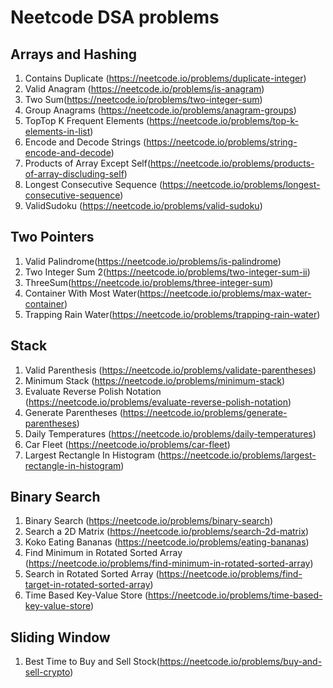 # Neetcode DSA problems
## Arrays and Hashing
1. Contains Duplicate (https://neetcode.io/problems/duplicate-integer)
2. Valid Anagram (https://neetcode.io/problems/is-anagram)
3. Two Sum(https://neetcode.io/problems/two-integer-sum)
4. Group Anagrams (https://neetcode.io/problems/anagram-groups)
5. TopTop K Frequent Elements (https://neetcode.io/problems/top-k-elements-in-list)
6. Encode and Decode Strings (https://neetcode.io/problems/string-encode-and-decode)
7. Products of Array Except Self(https://neetcode.io/problems/products-of-array-discluding-self)
8. Longest Consecutive Sequence (https://neetcode.io/problems/longest-consecutive-sequence)
9. ValidSudoku (https://neetcode.io/problems/valid-sudoku)
## Two Pointers
1. Valid Palindrome(https://neetcode.io/problems/is-palindrome)
2. Two Integer Sum 2(https://neetcode.io/problems/two-integer-sum-ii)
3. ThreeSum(https://neetcode.io/problems/three-integer-sum)
4. Container With Most Water(https://neetcode.io/problems/max-water-container)
5. Trapping Rain Water(https://neetcode.io/problems/trapping-rain-water)
## Stack
1. Valid Parenthesis (https://neetcode.io/problems/validate-parentheses)
2. Minimum Stack (https://neetcode.io/problems/minimum-stack)
3. Evaluate Reverse Polish Notation (https://neetcode.io/problems/evaluate-reverse-polish-notation)
4. Generate Parentheses (https://neetcode.io/problems/generate-parentheses)
5. Daily Temperatures (https://neetcode.io/problems/daily-temperatures)
6. Car Fleet (https://neetcode.io/problems/car-fleet)
7. Largest Rectangle In Histogram (https://neetcode.io/problems/largest-rectangle-in-histogram)
## Binary Search
1. Binary Search (https://neetcode.io/problems/binary-search)
2. Search a 2D Matrix (https://neetcode.io/problems/search-2d-matrix)
3. Koko Eating Bananas (https://neetcode.io/problems/eating-bananas)
4. Find Minimum in Rotated Sorted Array (https://neetcode.io/problems/find-minimum-in-rotated-sorted-array)
5. Search in Rotated Sorted Array (https://neetcode.io/problems/find-target-in-rotated-sorted-array)
6. Time Based Key-Value Store (https://neetcode.io/problems/time-based-key-value-store)
## Sliding Window
1. Best Time to Buy and Sell Stock(https://neetcode.io/problems/buy-and-sell-crypto)